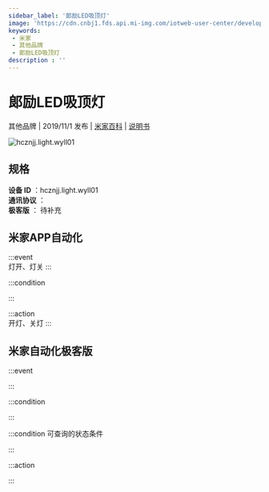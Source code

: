 ```yaml
---
sidebar_label: '郞励LED吸顶灯'
image: 'https://cdn.cnbj1.fds.api.mi-img.com/iotweb-user-center/developer_1679047655272MKwjqxwV.png?GalaxyAccessKeyId=AKVGLQWBOVIRQ3XLEW&Expires=9223372036854775807&Signature=sqgMTvrCoB7ZKs56zck5QbyXbc8='
keywords: 
 - 米家
 - 其他品牌
 - 郞励LED吸顶灯
description : ''
---
```

# 郞励LED吸顶灯

其他品牌 | 2019/11/1 发布 | [米家百科](https://home.mi.com/webapp/content/baike/product/index.html?model=hcznjj.light.wyll01) | [说明书](https://home.mi.com/views/introduction.html?model=hcznjj.light.wyll01&region=cn)

![hcznjj.light.wyll01](https://cdn.cnbj1.fds.api.mi-img.com/iotweb-user-center/developer_1679047655272MKwjqxwV.png?GalaxyAccessKeyId=AKVGLQWBOVIRQ3XLEW&Expires=9223372036854775807&Signature=sqgMTvrCoB7ZKs56zck5QbyXbc8=)

## 规格  
> 
**设备 ID** ：hcznjj.light.wyll01  
**通讯协议** ：  
**极客版**  ： 待补充 


## 米家APP自动化  

:::event  
灯开、灯关
:::

:::condition  

:::

:::action   
开灯、关灯
:::

## 米家自动化极客版  

:::event  

:::

:::condition  

:::

:::condition 可查询的状态条件  

:::

:::action  

:::

        
